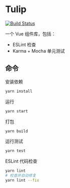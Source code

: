 # Tulip

[![Build Status](https://travis-ci.com/uphg/tulip.svg?branch=master)](https://travis-ci.com/uphg/tulip)

一个 Vue 组件库，包括：

- ESLint 检查
- Karma + Mocha 单元测试

## 命令

安装依赖

```sh
yarn install
```

运行

```sh
yarn start
```

打包

```sh
yarn build
```

运行测试

```sh
yarn test
```

ESLint 代码检查

```sh
yarn lint
# 检查并自动修复
yarn lint --fix
```